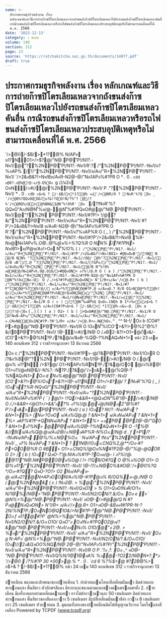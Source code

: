 ```yaml
---
name: >-
  ประกาศกรมธุรกิจพลังงาน เรื่อง
  หลักเกณฑ์และวิธีการถ่ายก๊าซปิโตรเลียมเหลวจากถังขนส่งก๊าซปิโตรเลียมเหลวไปยังรถขนส่งก๊าซปิโตรเลียมเหลวคันอื่น
  กรณีรถขนส่งก๊าซปิโตรเลียมเหลวหรือรถไฟขนส่งก๊าซปิโตรเลียมเหลวประสบอุบัติเหตุหรือไม่สามารถเคลื่อนที่ได้
  พ.ศ. 2566
date: '2023-12-13'
category: ง พิเศษ
volume: 140
section: 312
page: 23
source: 'https://ratchakitcha.soc.go.th/documents/14077.pdf'
draft: true
---
```


# ประกาศกรมธุรกิจพลังงาน เรื่อง หลักเกณฑ์และวิธีการถ่ายก๊าซปิโตรเลียมเหลวจากถังขนส่งก๊าซปิโตรเลียมเหลวไปยังรถขนส่งก๊าซปิโตรเลียมเหลวคันอื่น กรณีรถขนส่งก๊าซปิโตรเลียมเหลวหรือรถไฟขนส่งก๊าซปิโตรเลียมเหลวประสบอุบัติเหตุหรือไม่สามารถเคลื่อนที่ได้ พ.ศ. 2566

'/>@0/-$B/>*1?@% N/APอ ห1?N์O1>/>$?@/"N@.P@'ิP!/N1?.-Nห1/@"?%2NP@'ิP!/N1?.-Nห1/R'.? /"%2NP@'ิP!/N1?.-Nห1/ค?%อAP% /?/"%2NP@'ิP!/N1?.-Nห1/ห/Aอ/"R+%2NP@'ิP!/N1?.-Nห1/ '/>2&อB&?!>Nห!Bห/AอR-N2@-@/"Nค1APอ%#?PR O * . 0 . `cdd อ@0?.อํ@%@!@-ค/@-Q%Oอ `g ///ค2อ OหN/>#//@/%2NP@'ิP!/N1?.-Nห1/ P ."?%2NP@'ิP!/N1?.-Nห1/ * . 0 . `cdb อ$>& ? /-$B/>*1?@% ออ'/>@0R/O ? !NอR'%?Q Oอ _ '/>@0%?QQหOQO&?ค?&!?QO!N/?%"? @/?%'/>@0Q%/@>@%BN&1@N'็%!O%R' Oอ ` /?!NอR'%?QQหO"Aอ/N@N'็%ค/@-ํ@N'็%#?PQหO#ํ@@/"N@.P@'ิP!/N1?.-Nห1/@"?%2N P@'ิP!/N1?.-Nห1/#?P!> !/@?&/"%2NP@'ิP!/N1?.-Nห1/ห/Aอ/"R+%2NP@'ิP!/N1?.-Nห1/ #?P'/>2&อB&?!>Nห!B ห/AอR-N2@-@/"Nค1APอ%#?PR O R'.?/"%2NP@'ิP!/N1?.-Nห1/ค?%อAP%R O ( _ ) /"%2NP@'ิP!/N1?.-Nห1/ห/Aอ/"R+%2NP@'ิP!/N1?.-Nห1/#?P'/>2&อB&?!>Nห!B %R-Nอ@Nค1APอ%.O@..@%*@ห%>%?Q%R O NN% /?#?PN> Nห!B*1>ค/Pํ@ห/Aอ!>Oค N'็%!O% ( ` ) /"%2NP@'ิP!/N1?.-Nห1/ห/Aอ/"R+%2NP@'ิP!/N1?.-Nห1/#?P'/>2&อB&?!>Nห!BO1> #ํ@QหOอB'/์!N@ N ํ@/B NN% "?%2NP@'ิP!/N1?.-Nห1//O@/ @%"?%2NP@'ิP!/N1?.-Nห1/ํ@/B อB'/์.@ "?%2NP@'ิP!/N1?.-Nห1/?&Pค//"%2NP@'ิP!/N1?.-Nห1/ห/AอOค/N/"R+%2N P@'ิP!/N1?.-Nห1/ํ@/B N'็%!O% ห@#ํ@@/Nค1APอ%.O@.O1O/>#ํ@QหON> อ?%!/@.R O ( a ) /"%2NP@'ิP!/N1?.-Nห1/ห/Aอ/"R+%2NP@'ิP!/N1?.-Nห1/#?PR-N2@-@/"Nค1APอ%#?PR O ํ@N'็%!OอNอ-O- O /./>$?#?Pอ@NอQหON> N'1/R+ห/Aอ'/>@.R+ ( b ) /"%2NP@'ิP!/N1?.-Nห1/ห/Aอ/"R+%2NP@'ิP!/N1?.-Nห1/#?P"CNO@*%?@%!ํ@// ห/Aอ*%?@%NO@#?P.@ ห/Aออ@.? R/O O1>NO@*%?@%!ํ@//ห/Aอ*%?@%NO@#?Pอ%B@!QหONO@อ/"%2N P@'ิP!/N1?.-Nห1/ห/Aอ/"R+%2NP@'ิP!/N1?.-Nห1/%ํ@Nอ@P@'ิP!/N1?.-Nห1/ออ@"?%2N P@'ิP!/N1?.-Nห1/R O ( c ) /?ํ@N'็%อAP%Q QหOอ.CNQ% B 1*>%>ออ$>& ? /-$B/>*1?@% ห/Aอ(CO#?Pอ$>& ? /-$B/> *1?@%-อ&ห-@. Oอ a /?!@-Oอ ` ( _ ) ( ` ) ( a ) O1> ( b ) >QหO#ํ@@/"N@.P@'ิP!/N1?.-Nห1/R O O!NอN-APอ/"%2NP@'ิP!/N1?.-Nห1/ห/Aอ/"R+%2NP@'ิP!/N1?.-Nห1/อ.CNหN@@Oห1N#?P-?N'1/R+ ห/Aอ'/>@.R+อ.N@%Oอ. `^ . ^^ N-!/ Oอ b (CO#?P>#ํ@@/"N@.P@'ิP!/N1?.-Nห1/R O !OอN'็%(CO'>&?!>@%2"@%?&//BP@'ิP!/N1?.-Nห1/ !@-/>#///N@ O /.คB2-&?!>O1>@/)ึอ&/-(CO'>&?!>@%N?P./?&@/ค/&คB-%Qํ@-?%NAQอN*1> หน้า 23 เลม 140 ตอนพิเศษ 312 ง ราชกิจจานุเบกษา 13 ธันวาคม 2566

Oอ c /"%2NP@'ิP!/N1?.-Nห1/#?P>-@/?&P@'ิP!/N1?.-Nห1/!OอR O /?&อ%B@!"?%2N P@'ิP!/N1?.-Nห1/!@-/>#///N@ O /.@/ํ@ห% ห1?N์ />$?@/ O1>NAPอ%RN?P./?&@/OO @/อ%B@! O1>อ?!/@คN@$//-N%?.-N?P./?&@/'/>อ&>@/%Qํ@-?%NAQอN*1> Oอ d Nอ%#ํ@@/"N@.P@'ิP!/N1?.-Nห1/ (CO'>&?!>@%!Oอ'>&?!>!@-ห1?N์ O1>/>$?@/ ? !NอR'%?Q ( _ ) !Oอ'้อ?%R-NQหO/"%2NP@'ิP!/N1?.-Nห1/ห/Aอ/"R+%2NP@'ิP!/N1?.-Nห1/ห/Aอ "?%2NP@'ิP!/N1?.-Nห1/Nค1APอ%#?P ( ` ) @/!> !?Q/>&&R++้@QหON'็%R'!@-/>#///N@ O /./>&&R++้@O1>/>&&'้อ?% อ?%!/@.@+้@(N@อ2"@%#?P'/>อ&>@/P@'ิP!/N1?.-Nห1/ ( a ) !Oอ? N!/?.-Nค/APอ ? &N*1>%> (Nค-?OหO ห/Aอ%Qํ@.@ ? &N*1> ห/AอNค/APอ ? &N*1> %> อAP%#?P->QNNค/APอ ? &N*1>%> +อP@ @P2@-@/"QO ? &N*1>อ?%N> @P@ห/Aอ%Qํ@-?%NAQอN*1>R O -?%@ &//B(ห/Aอ%Qํ@.@ห/Aอ2@/อ.N@อAP%R-N%Oอ./N@ d . f >P1/?-!NอNค/APอ ํ@%/%อ.N@%Oอ. ` Nค/APอ !Nอ/"%2NP@'ิP!/N1?.-Nห1/ _ ค?% Nค/APอ ? &N*1> ? 1N@/!Oออ.CNQ%2,@**/Oอ-#?P>QO@%R O #B> O1>อ.CNQ%!ํ@Oห%N#?P2@-@/"%ํ@-@QOR O 2> / ( b ) !Oอ? QหO-?'้@.N!Aอ%#?P-?Oอค/@- ì อ?%!/@. ํ@1?"N@.N#P@O@ห%O@ î !> !?QR/O#?Q O @%ห%O@ O1> O @%ห1?/"%2NP@'ิP!/N1?.-Nห1/ !@-!?/อ.N@O%&#O@.'/>@0%?Q */Oอ-#?Q? QหO-?O1> O2 Nค/APอห-@.ห/Aอ2?@N*APอOON!Aอ%!@-#?Pํ@ห% R/OQ%ห-@./N@ O /.@/%2N#@& ( c ) !Nอ2@. > %@/"%2NP@'ิP!/N1?.-Nห1/ห/Aอ/"R+%2NP@'ิP!/N1?.-Nห1/QหO1 > % O1>QหO!NอR/O!1อ N/1@%/N@>"N@.P@'ิP!/N1?.-Nห1/N2/ON/?.&/Oอ. Oอ e > ํ @N%>%@/"N@.P@'ิP!/N1?.-Nห1/ หO@-/>#ํ@@/Q N #?Pอ@NอQหON> N'1/R+ ห/Aอ'/>@.R+ O1>หO@-&Bคค1#?PR-N-?2N/%N?P./OอNO@Q1O&/>N/#?P-?@/"N@.P@'ิP!/N1?.-Nห1/ Oอ f ห1?@#?P ํ @N%>%@/"N@.P@'ิP!/N1?.-Nห1/N2/ON/?.&/Oอ.O1O/ QหO"อ Oอ!Nอ #?PQO2ํ@ห/?&@/"N@.P@'ิP!/N1?.-Nห1/ออNอ% O1O/@"อ 2@. > %อ/"%2NP@'ิP!/N1?.-Nห1/ ห/Aอ/"R+%2NP@'ิP!/N1?.-Nห1/ Oอ g N-APอ ํ @N%>%@/"N@.P@'ิP!/N1?.-Nห1/N2/ON/?.&/Oอ.O1O/ !Oอ!//2อ&QหOO%NQ/N@ 2@-@/"Nค1APอ%#?P/"%2NP@'ิP!/N1?.-Nห1/ห/Aอ/"R+%2NP@'ิP!/N1?.-Nห1/R O P .'1อ ,?. Oอ _^ หO@-"N@.P@'ิP!/N1?.-Nห1/Q%N/1@1@คA% %อ@-?O22/N@N*?.*อ '/>@0  /?%#?P 30 *00>@.% * . 0 . `cd 6 %?%$>@ #?2B*@%> อ$>& ? /-$B/>*1?@% หน้า 24 เลม 140 ตอนพิเศษ 312 ง ราชกิจจานุเบกษา 13 ธันวาคม 2566

ปายเตือน ขนาดและลักษณะของปายเตือน 1. ทําด้วยแผนโลหะสี่เหลี่ยมผืนผา ติดด้วยแถบสะทอนแสง พื้นสีขาว ตัวอักษรสีแดง มีระยะและขนาดตามแนบขางตนพรอมขาตั้ง 2. ปายเตือน มีเครื่องหมายสามเหลี่ยมดานเทา ยาวไม่ต่ํากวาดานละ 50 เซนติเมตร ติดด้วยแถบสะทอนแสง พื้นสีขาวของสีแดงกวาง 5 เซนติเมตร มีรูปสี่เหลี่ยมผืนผาสีดํา กวาง 8 เซนติเมตร ยาว 25 เซนติเมตร หัวทายมน 3. มุมบนทั้งสองของปายเตือนติดไฟสัญญาณวับวาบ โดยใชแสงสีเหลือง Powered by TCPDF (www.tcpdf.org)
